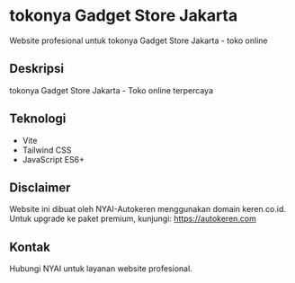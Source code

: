 # tokonya Gadget Store Jakarta

Website profesional untuk tokonya Gadget Store Jakarta - toko online

## Deskripsi
tokonya Gadget Store Jakarta - Toko online terpercaya

## Teknologi
- Vite
- Tailwind CSS
- JavaScript ES6+

## Disclaimer
Website ini dibuat oleh NYAI-Autokeren menggunakan domain keren.co.id.
Untuk upgrade ke paket premium, kunjungi: https://autokeren.com

## Kontak
Hubungi NYAI untuk layanan website profesional.
